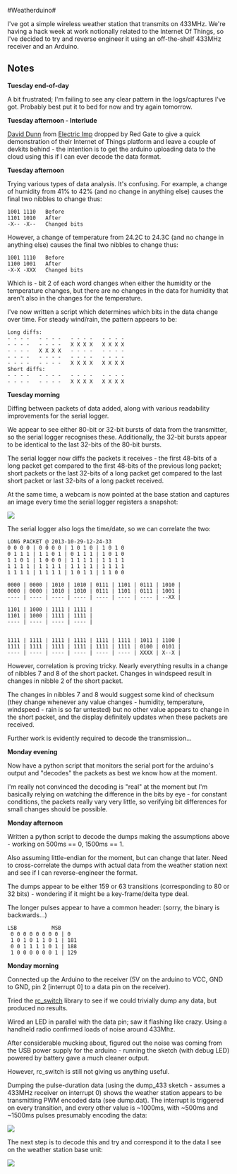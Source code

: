 #Weatherduino#

I've got a simple wireless weather station that transmits on 433MHz. We're having a hack week at work notionally related to the Internet Of Things, so I've decided to try and reverse engineer it using an off-the-shelf 433MHz receiver and an Arduino.

## Notes ##

**Tuesday end-of-day**

A bit frustrated; I'm failing to see any clear pattern in the logs/captures I've got. Probably best put it to bed for now and try again tomorrow.

**Tuesday afternoon - Interlude**

[David Dunn](http://twitter.com/dcdunn) from [Electric Imp](http://electricimp.com) dropped by Red Gate to give a quick demonstration of their Internet of Things platform and leave a couple of devkits behind - the intention is to get the arduino uploading data to the cloud using this if I can ever decode the data format.

**Tuesday afternoon**

Trying various types of data analysis. It's confusing. For example, a change of humidity from 41% to 42% (and no change in anything else) causes the final two nibbles to change thus:

    1001 1110   Before
    1101 1010   After
    -X-- -X--   Changed bits
    
However, a change of temperature from 24.2C to 24.3C (and no change in anything else) causes the final two nibbles to change thus:

    1001 1110   Before
    1100 1001   After
    -X-X -XXX   Changed bits

Which is - bit 2 of each word changes when either the humidity or the temperature changes, but there are no changes in the data for humidity that aren't also in the changes for the temperature.

I've now written a script which determines which bits in the data change over time. For steady wind/rain, the pattern appears to be:

    Long diffs:
    - - - -   - - - -   - - - -   - - - -
    - - - -   - - - -   X X X X   X X X X
    - - - -   X X X X   - - - -   - - - -
    - - - -   - - - -   - - - -   - - - -
    - - - -   - - - -   X X X X   X X X X
    Short diffs:
    - - - -   - - - -   - - - -   - - - -
    - - - -   - - - -   X X X X   X X X X

**Tuesday morning**

Diffing between packets of data added, along with various readability improvements for the serial logger.

We appear to see either 80-bit or 32-bit bursts of data from the transmitter, so the serial logger recognises these. Additionally, the 32-bit bursts appear to be identical to the last 32-bits of the 80-bit bursts.

The serial logger now diffs the packets it receives - the first 48-bits of a long packet get compared to the first 48-bits of the previous long packet; short packets or the last 32-bits of a long packet get compared to the last short packet or last 32-bits of a long packet received.

At the same time, a webcam is now pointed at the base station and captures an image every time the serial logger registers a snapshot:

![](https://dl.dropboxusercontent.com/u/18971919/waveduino/2013-10-29-12-24-33.jpg)

The serial logger also logs the time/date, so we can correlate the two:

    LONG PACKET @ 2013-10-29-12-24-33
    0 0 0 0 | 0 0 0 0 | 1 0 1 0 | 1 0 1 0
    0 1 1 1 | 1 1 0 1 | 0 1 1 1 | 1 0 1 0
    1 1 0 1 | 1 0 0 0 | 1 1 1 1 | 1 1 1 1
    1 1 1 1 | 1 1 1 1 | 1 1 1 1 | 1 1 1 1
    1 1 1 1 | 1 1 1 1 | 1 0 1 1 | 1 1 0 0
    
    0000 | 0000 | 1010 | 1010 | 0111 | 1101 | 0111 | 1010 |
    0000 | 0000 | 1010 | 1010 | 0111 | 1101 | 0111 | 1001 |
    ---- | ---- | ---- | ---- | ---- | ---- | ---- | --XX |
    
    1101 | 1000 | 1111 | 1111 |
    1101 | 1000 | 1111 | 1111 |
    ---- | ---- | ---- | ---- |
    
    
    1111 | 1111 | 1111 | 1111 | 1111 | 1111 | 1011 | 1100 |
    1111 | 1111 | 1111 | 1111 | 1111 | 1111 | 0100 | 0101 |
    ---- | ---- | ---- | ---- | ---- | ---- | XXXX | X--X |

However, correlation is proving tricky. Nearly everything results in a change of nibbles 7 and 8 of the short packet. Changes in windspeed result in changes in nibble 2 of the short packet.

The changes in nibbles 7 and 8 would suggest some kind of checksum (they change whenever any value changes - humidity, temperature, windspeed - rain is so far untested) but no other value appears to change in the short packet, and the display definitely updates when these packets are received.

Further work is evidently required to decode the transmission...

**Monday evening**

Now have a python script that monitors the serial port for the arduino's output and "decodes" the packets as best we know how at the moment.

I'm really not convinced the decoding is "real" at the moment but I'm basically relying on watching the difference in the bits by eye - for constant conditions, the packets really vary very little, so verifying bit differences for small changes should be possible.

**Monday afternoon**

Written a python script to decode the dumps making the assumptions above - working on 500ms == 0, 1500ms == 1.

Also assuming little-endian for the moment, but can change that later. Need to cross-correlate the dumps with actual data from the weather station next and see if I can reverse-engineer the format.

The dumps appear to be either 159 or 63 transitions (corresponding to 80 or 32 bits) - wondering if it might be a key-frame/delta type deal.

The longer pulses appear to have a common header: (sorry, the binary is backwards...)

    LSB           MSB
     0 0 0 0 0 0 0 0 | 0
     1 0 1 0 1 1 0 1 | 181
     0 0 1 1 1 1 0 1 | 188
     1 0 0 0 0 0 0 1 | 129

**Monday morning**

Connected up the Arduino to the receiver (5V on the arduino to VCC, GND to GND, pin 2 [interrupt 0] to a data pin on the receiver).

Tried the [rc_switch](https://code.google.com/p/rc-switch/) library to see if we could trivially dump any data, but produced no results.

Wired an LED in parallel with the data pin; saw it flashing like crazy. Using a handheld radio confirmed loads of noise around 433Mhz.

After considerable mucking about, figured out the noise was coming from the USB power supply for the arduino - running the sketch (with debug LED) powered by battery gave a much cleaner output.

However, rc_switch is still not giving us anything useful.

Dumping the pulse-duration data (using the dump_433 sketch - assumes a 433MHz receiver on interrupt 0) shows the weather station appears to be transmitting PWM encoded data (see dump.dat). The interrupt is triggered on every transition, and every other value is ~1000ms, with ~500ms and ~1500ms pulses presumably encoding the data:

![](https://dl.dropboxusercontent.com/u/18971919/waveduino/pulses.png)

The next step is to decode this and try and correspond it to the data I see on the weather station base unit:

![](https://dl.dropboxusercontent.com/u/18971919/waveduino/base_unit_and_arduino.jpg)

